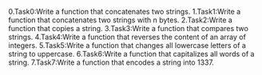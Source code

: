 0.Task0:Write a function that concatenates two strings.
1.Task1:Write a function that concatenates two strings with n bytes.
2.Task2:Write a function that copies a string.
3.Task3:Write a function that compares two strings.
4.Task4:Write a function that reverses the content of an array of integers.
5.Task5:Write a function that changes all lowercase letters of a string to uppercase.
6.Task6:Write a function that capitalizes all words of a string.
7.Task7:Write a function that encodes a string into 1337.

